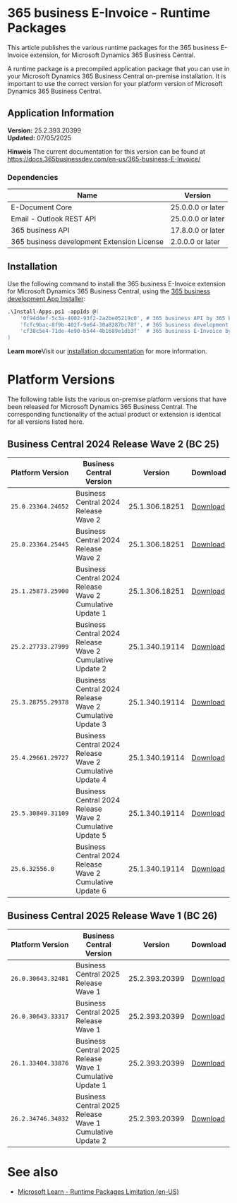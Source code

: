 ﻿# 365 business E-Invoice - Runtime Packages

This article publishes the various runtime packages for the 365 business E-Invoice extension, for Microsoft Dynamics 365 Business Central.

A runtime package is a precompiled application package that you can use in your Microsoft Dynamics 365 Business Central on-premise installation. It is important to use the correct version for your platform version of Microsoft Dynamics 365 Business Central.

## Application Information
**Version:** 25.2.393.20399<br>
**Updated:** 07/05/2025

<div class="alert alert-info">
    <i class="fa-duotone fa-thin fa-lightbulb fa-lg" style="--fa-secondary-color: #00b7c3; --fa-primary-color: #111111;"></i> <strong>Hinweis</strong> The current documentation for this version can be found at <a href="https://docs.365businessdev.com/en-us/365-business-E-Invoice/" target="_blank">https://docs.365businessdev.com/en-us/365-business-E-Invoice/</a>
</div>

### Dependencies 
 
| Name | Version |
| --- | --- | 
| E-Document Core | 25.0.0.0 or later | 
| Email - Outlook REST API | 25.0.0.0 or later | 
| 365 business API | 17.8.0.0 or later | 
| 365 business development Extension License | 2.0.0.0 or later | 


## Installation

Use the following command to install the 365 business E-Invoice extension for Microsoft Dynamics 365 Business Central, using the <a href="https://365businessdev.github.io/downloads/assets/Install-Apps.ps1" target="_blank" title="Download 365 business development App Installer">365 business development App Installer</a>:
```ps
.\Install-Apps.ps1 -appIds @(
	'0f94d4ef-5c3a-4002-93f2-2a2be05219c0', # 365 business API by 365 business development
	'fcfc9bac-8f9b-402f-9e64-30a8287bc78f', # 365 business development Extension License by 365 business development
	'cf38c5e4-71de-4e90-b544-4b1689e1db3f'  # 365 business E-Invoice by 365 business development
)
```

<div class="alert alert-notice">
    <i class="fa-light fa-hand-point-up fa-lg fa-lg" style="--fa-secondary-color: #FF0000; --fa-primary-color: #111111; --fa-secondary-opacity: 0.7"></i> <strong>Learn more</strong>Visit our <a href="https://docs.365businessdev.com/en-us/installation/" target="_blank">installation documentation</a> for more information.
</div>

# Platform Versions

The following table lists the various on-premise platform versions that have been released for Microsoft Dynamics 365 Business Central. The corresponding functionality of the actual product or extension is identical for all versions listed here.



 ## Business Central 2024 Release Wave 2 (BC 25)
 
| Platform Version | Business Central Version | Version | Download |
| --- | --- | --- | --- |
| `25.0.23364.24652` | Business Central 2024 Release Wave 2  | 25.1.306.18251 | [Download](https://365businessapi.com/api/SoftwareDownload?AppId=cf38c5e4-71de-4e90-b544-4b1689e1db3f&version=25.0.23364.24652) |
| `25.0.23364.25445` | Business Central 2024 Release Wave 2  | 25.1.306.18251 | [Download](https://365businessapi.com/api/SoftwareDownload?AppId=cf38c5e4-71de-4e90-b544-4b1689e1db3f&version=25.0.23364.25445) |
| `25.1.25873.25900` | Business Central 2024 Release Wave 2 Cumulative Update 1 | 25.1.306.18251 | [Download](https://365businessapi.com/api/SoftwareDownload?AppId=cf38c5e4-71de-4e90-b544-4b1689e1db3f&version=25.1.25873.25900) |
| `25.2.27733.27999` | Business Central 2024 Release Wave 2 Cumulative Update 2 | 25.1.340.19114 | [Download](https://365businessapi.com/api/SoftwareDownload?AppId=cf38c5e4-71de-4e90-b544-4b1689e1db3f&version=25.2.27733.27999) |
| `25.3.28755.29378` | Business Central 2024 Release Wave 2 Cumulative Update 3 | 25.1.340.19114 | [Download](https://365businessapi.com/api/SoftwareDownload?AppId=cf38c5e4-71de-4e90-b544-4b1689e1db3f&version=25.3.28755.29378) |
| `25.4.29661.29727` | Business Central 2024 Release Wave 2 Cumulative Update 4 | 25.1.340.19114 | [Download](https://365businessapi.com/api/SoftwareDownload?AppId=cf38c5e4-71de-4e90-b544-4b1689e1db3f&version=25.4.29661.29727) |
| `25.5.30849.31109` | Business Central 2024 Release Wave 2 Cumulative Update 5 | 25.1.340.19114 | [Download](https://365businessapi.com/api/SoftwareDownload?AppId=cf38c5e4-71de-4e90-b544-4b1689e1db3f&version=25.5.30849.31109) |
| `25.6.32556.0` | Business Central 2024 Release Wave 2 Cumulative Update 6 | 25.1.340.19114 | [Download](https://365businessapi.com/api/SoftwareDownload?AppId=cf38c5e4-71de-4e90-b544-4b1689e1db3f&version=25.6.32556.0) |

 ## Business Central 2025 Release Wave 1 (BC 26)
 
| Platform Version | Business Central Version | Version | Download |
| --- | --- | --- | --- |
| `26.0.30643.32481` | Business Central 2025 Release Wave 1  | 25.2.393.20399 | [Download](https://365businessapi.com/api/SoftwareDownload?AppId=cf38c5e4-71de-4e90-b544-4b1689e1db3f&version=26.0.30643.32481) |
| `26.0.30643.33317` | Business Central 2025 Release Wave 1  | 25.2.393.20399 | [Download](https://365businessapi.com/api/SoftwareDownload?AppId=cf38c5e4-71de-4e90-b544-4b1689e1db3f&version=26.0.30643.33317) |
| `26.1.33404.33876` | Business Central 2025 Release Wave 1 Cumulative Update 1 | 25.2.393.20399 | [Download](https://365businessapi.com/api/SoftwareDownload?AppId=cf38c5e4-71de-4e90-b544-4b1689e1db3f&version=26.1.33404.33876) |
| `26.2.34746.34832` | Business Central 2025 Release Wave 1 Cumulative Update 2 | 25.2.393.20399 | [Download](https://365businessapi.com/api/SoftwareDownload?AppId=cf38c5e4-71de-4e90-b544-4b1689e1db3f&version=26.2.34746.34832) |


# See also
 - [Microsoft Learn - Runtime Packages Limitation (en-US)](https://learn.microsoft.com/en-us/dynamics365/business-central/dev-itpro/developer/devenv-creating-runtime-packages#limitations)
